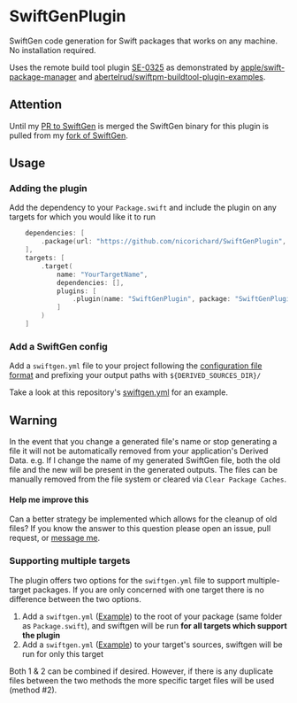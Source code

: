 # SwiftGenPlugin

SwiftGen code generation for Swift packages that works on any machine. No installation required.

Uses the remote build tool plugin [SE-0325](https://github.com/apple/swift-evolution/blob/main/proposals/0325-swiftpm-additional-plugin-apis.md) as demonstrated by [apple/swift-package-manager](https://github.com/apple/swift-package-manager/tree/main/Fixtures/Miscellaneous/Plugins/MyBinaryToolPlugin) and [abertelrud/swiftpm-buildtool-plugin-examples](https://github.com/abertelrud/swiftpm-buildtool-plugin-examples).

## Attention

Until my [PR to SwiftGen](https://github.com/SwiftGen/SwiftGen/pull/926) is merged the SwiftGen binary for this plugin is pulled from my [fork of SwiftGen](https://github.com/nicorichard/SwiftGen/).

## Usage

### Adding the plugin

Add the dependency to your `Package.swift` and include the plugin on any targets for which you would like it to run

```swift
    dependencies: [
        .package(url: "https://github.com/nicorichard/SwiftGenPlugin", exact: "6.5.1")
    ],
    targets: [
        .target(
            name: "YourTargetName",
            dependencies: [],
            plugins: [
                .plugin(name: "SwiftGenPlugin", package: "SwiftGenPlugin")
            ]
        )
    ]
```

### Add a SwiftGen config

Add a `swiftgen.yml` file to your project following the [configuration file format](https://github.com/SwiftGen/SwiftGen/blob/stable/Documentation/ConfigFile.md) and prefixing your output paths with `${DERIVED_SOURCES_DIR}/`

Take a look at this repository's [swiftgen.yml](./swiftgen.yml) for an example.

## Warning

In the event that you change a generated file's name or stop generating a file it will not be automatically removed from your application's Derived Data.
e.g. If I change the name of my generated SwiftGen file, both the old file and the new will be present in the generated outputs.
The files can be manually removed from the file system or cleared via `Clear Package Caches`.

#### Help me improve this
Can a better strategy be implemented which allows for the cleanup of old files?
If you know the answer to this question please open an issue, pull request, or [message me](https://github.com/nicorichard).

### Supporting multiple targets

The plugin offers two options for the `swiftgen.yml` file to support multiple-target packages. If you are only concerned with one target there is no difference between the two options.

1. Add a `swiftgen.yml` ([Example](swiftgen.yml)) to the root of your package (same folder as `Package.swift`), and swiftgen will be run **for all targets which support the plugin**
2. Add a `swiftgen.yml` ([Example](swiftgen.yml)) to your target's sources, swiftgen will be run for only this target

Both 1 & 2 can be combined if desired. However, if there is any duplicate files between the two methods the more specific target files will be used (method #2).
